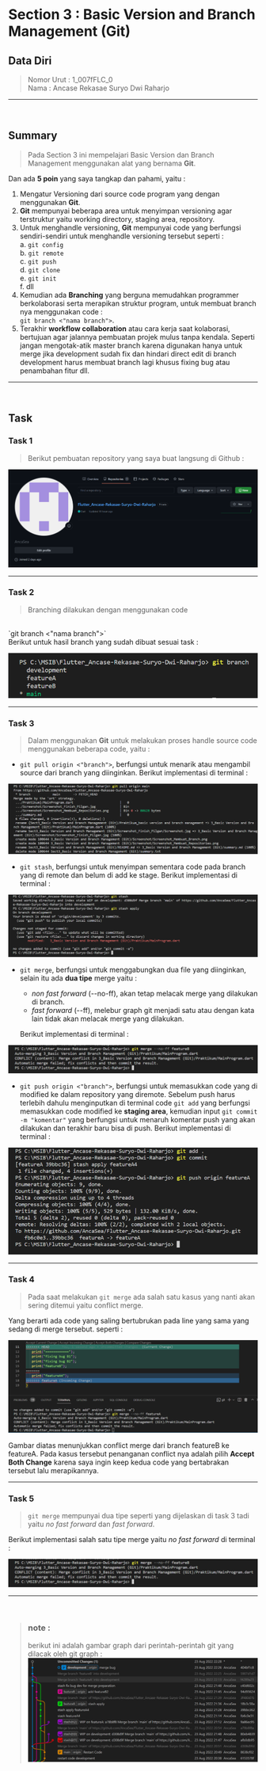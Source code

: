 
# Section 3 : Basic Version and Branch Management (Git)

## Data Diri

> Nomor Urut  : 1_007fFLC_0 <br>
Nama        : Ancase Rekasae Suryo Dwi Raharjo

--- 

<br>

## Summary

> Pada Section 3 ini mempelajari Basic Version dan Branch Management menggunakan alat yang bernama **Git**.

Dan ada **5 poin** yang saya tangkap dan pahami, yaitu :
1. Mengatur Versioning dari source code program yang dengan menggunakan **Git**.
2. **Git** mempunyai beberapa area untuk menyimpan versioning agar terstruktur yaitu working directory, staging area, repository.
3. Untuk menghandle versioning, **Git** mempunyai code yang berfungsi sendiri-sendiri untuk menghandle versioning tersebut seperti : <br>
    a. `git config` <br>
    b. `git remote` <br>
    c. `git push` <br>
    d. `git clone` <br>
    e. `git init` <br>
    f. dll
4. Kemudian ada **Branching** yang berguna memudahkan programmer berkolaborasi serta merapikan struktur program, untuk membuat branch nya menggunakan code : <br> `git branch <"nama branch">`.
5. Terakhir **workflow collaboration** atau cara kerja saat kolaborasi, bertujuan agar jalannya pembuatan projek mulus tanpa kendala. Seperti jangan mengotak-atik master branch karena digunakan hanya untuk merge jika development sudah fix dan hindari direct edit di branch development harus membuat branch lagi khusus fixing bug atau penambahan fitur dll.

---

<br>

## Task

### Task 1

> Berikut pembuatan repository yang saya buat langsung di Github :

![screenshot make repo](Screenshot/Screenshot_Membuat_Repositories.png)

---

### Task 2

> Branching dilakukan dengan menggunakan code
<br> 
`git branch <"nama branch">` 
<br>
Berikut untuk hasil branch yang sudah dibuat sesuai task :

![screenshot make branch](Screenshot/Screenshot_Membuat_Branch.png)

---

### Task 3

> Dalam menggunakan **Git** untuk melakukan proses handle source code menggunakan beberapa code, yaitu : 

- `git pull origin <"branch">`, berfungsi untuk menarik atau mengambil source dari branch yang diinginkan. Berikut implementasi di terminal :

![screenshot doing pull](Screenshot/Screenshot_GitPull.png)

- `git stash`, berfungsi untuk menyimpan sementara code pada branch yang di remote dan belum di add ke stage. Berikut implementasi di terminal :

![screenshot doing stash](Screenshot/Screenshot_GitStash.png)

- `git merge`, berfungsi untuk menggabungkan dua file yang diinginkan, selain itu ada **dua tipe** merge yaitu :
  - *non fast forward* (--no-ff), akan tetap melacak merge yang dilakukan di branch.
  - *fast forward* (--ff), melebur graph git menjadi satu atau dengan kata lain tidak akan melacak merge yang dilakukan. 
  
  Berikut implementasi di terminal :

![screenshot doing merge](Screenshot/Screenshot_GitMerge.png)

- `git push origin <"branch">`, berfungsi untuk memasukkan code yang di modified ke dalam repository yang diremote. Sebelum push harus terlebih dahulu menginputkan di terminal code `git add` yang berfungsi memasukkan code modified ke **staging area**, kemudian input `git commit -m "komentar"` yang berfungsi untuk menaruh komentar push yang akan dilakukan dan terakhir baru bisa di push. Berikut implementasi di terminal :

![screenshot doing push](Screenshot/Screenshot_GitAdd,GitCommit,GitPush.png)

---

### Task 4

> Pada saat melakukan `git merge` ada salah satu kasus yang nanti akan sering ditemui yaitu conflict merge.

Yang berarti ada code yang saling bertubrukan pada line yang sama yang sedang di merge tersebut. seperti :

![screenshot conflict merge](Screenshot/Screenshot_Conflict_Merge.png)

Gambar diatas menunjukkan conflict merge dari branch featureB ke featureA. Pada kasus tersebut penanganan conflict nya adalah pilih **Accept Both Change** karena saya ingin keep kedua code yang bertabrakan tersebut lalu merapikannya.

---

### Task 5

> `git merge` mempunyai dua tipe seperti yang dijelaskan di task 3 tadi yaitu *no fast forward* dan *fast forward*.

Berikut implementasi salah satu tipe merge yaitu *no fast forward* di terminal :

![screenshot doing merge --no-ff](Screenshot/Screenshot_GitMerge.png)

---

<br>

> ### note :
> berikut ini adalah gambar graph dari perintah-perintah git yang dilacak oleh git graph :
> ![screenshot git graph](Screenshot/Screenshot_GitGraph.png)